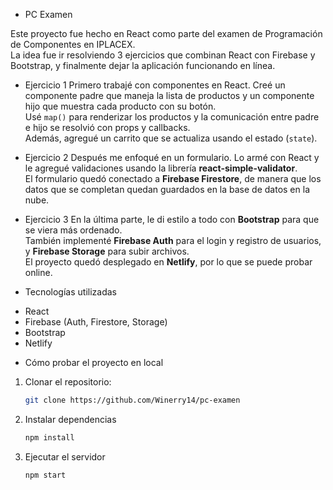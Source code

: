 * PC Examen

Este proyecto fue hecho en React como parte del examen de Programación de Componentes en IPLACEX.  
La idea fue ir resolviendo 3 ejercicios que combinan React con Firebase y Bootstrap, y finalmente dejar la aplicación funcionando en línea.

* Ejercicio 1
Primero trabajé con componentes en React. Creé un componente padre que maneja la lista de productos y un componente hijo que muestra cada producto con su botón.  
Usé `map()` para renderizar los productos y la comunicación entre padre e hijo se resolvió con props y callbacks.  
Además, agregué un carrito que se actualiza usando el estado (`state`).

* Ejercicio 2
Después me enfoqué en un formulario. Lo armé con React y le agregué validaciones usando la librería **react-simple-validator**.  
El formulario quedó conectado a **Firebase Firestore**, de manera que los datos que se completan quedan guardados en la base de datos en la nube.

* Ejercicio 3
En la última parte, le di estilo a todo con **Bootstrap** para que se viera más ordenado.  
También implementé **Firebase Auth** para el login y registro de usuarios, y **Firebase Storage** para subir archivos.  
El proyecto quedó desplegado en **Netlify**, por lo que se puede probar online.

* Tecnologías utilizadas
- React  
- Firebase (Auth, Firestore, Storage)  
- Bootstrap  
- Netlify  

* Cómo probar el proyecto en local
1. Clonar el repositorio:  
   ```bash
   git clone https://github.com/Winerry14/pc-examen

2. Instalar dependencias
   ```bash
   npm install
3. Ejecutar el servidor
   ```bash
   npm start
